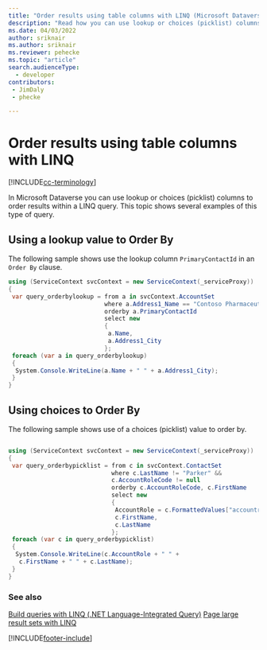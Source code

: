 ```yaml
---
title: "Order results using table columns with LINQ (Microsoft Dataverse) | Microsoft Docs" 
description: "Read how you can use lookup or choices (picklist) columns to order results within a LINQ query."
ms.date: 04/03/2022
author: sriknair
ms.author: sriknair
ms.reviewer: pehecke
ms.topic: "article"
search.audienceType: 
  - developer
contributors:
 - JimDaly
 - phecke

---
```


# Order results using table columns with LINQ

[!INCLUDE[cc-terminology](../includes/cc-terminology.md)]

In Microsoft Dataverse you can use lookup or choices (picklist) columns to order results within a LINQ query. This topic shows several examples of this type of query.  
  
## Using a lookup value to Order By  

The following sample shows use the lookup column `PrimaryContactId` in an `Order By` clause.  
  
```csharp
using (ServiceContext svcContext = new ServiceContext(_serviceProxy))
{
 var query_orderbylookup = from a in svcContext.AccountSet
                           where a.Address1_Name == "Contoso Pharmaceuticals"
                           orderby a.PrimaryContactId
                           select new
                           {
                            a.Name,
                            a.Address1_City
                           };
 foreach (var a in query_orderbylookup)
 {
  System.Console.WriteLine(a.Name + " " + a.Address1_City);
 }
}

```
  
## Using choices to Order By  

The following sample shows use of a choices (picklist) value to order by.  
  
```csharp

using (ServiceContext svcContext = new ServiceContext(_serviceProxy))
{
 var query_orderbypicklist = from c in svcContext.ContactSet
                             where c.LastName != "Parker" &&
                             c.AccountRoleCode != null
                             orderby c.AccountRoleCode, c.FirstName
                             select new
                             {
                              AccountRole = c.FormattedValues["accountrolecode"],
                              c.FirstName,
                              c.LastName
                             };
 foreach (var c in query_orderbypicklist)
 {
  System.Console.WriteLine(c.AccountRole + " " +
   c.FirstName + " " + c.LastName);
 }
}
```
  
### See also

 [Build queries with LINQ (.NET Language-Integrated Query)](build-queries-with-linq-net-language-integrated-query.md)
 [Page large result sets with LINQ](page-large-result-sets-linq.md)

[!INCLUDE[footer-include](../../../includes/footer-banner.md)]
